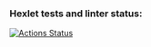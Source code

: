 ### Hexlet tests and linter status:
[![Actions Status](https://github.com/smowin20/qa-engineer-project-85/actions/workflows/hexlet-check.yml/badge.svg)](https://github.com/smowin20/qa-engineer-project-85/actions)